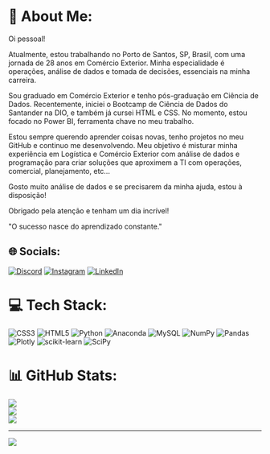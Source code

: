 # 💫 About Me:
Oi pessoal!

Atualmente, estou trabalhando no Porto de Santos, SP, Brasil, com uma jornada de 28 anos em Comércio Exterior. Minha especialidade é operações, análise de dados e tomada de decisões, essenciais na minha carreira.

Sou graduado em Comércio Exterior e tenho pós-graduação em Ciência de Dados. Recentemente, iniciei o Bootcamp de Ciência de Dados do Santander na DIO, e também já cursei HTML e CSS. No momento, estou focado no Power BI, ferramenta chave no meu trabalho.

Estou sempre querendo aprender coisas novas, tenho projetos no meu GitHub e continuo me desenvolvendo. Meu objetivo é misturar minha experiência em Logística e Comércio Exterior com análise de dados e programação para criar soluções que aproximem a TI com operações, comercial, planejamento, etc...

Gosto muito análise de dados e se precisarem da minha ajuda, estou à disposição!

Obrigado pela atenção e tenham um dia incrível!

"O sucesso nasce do aprendizado constante."



## 🌐 Socials:
[![Discord](https://img.shields.io/badge/Discord-%237289DA.svg?logo=discord&logoColor=white)](htttps://discord.gg/fabricionettto#9051) [![Instagram](https://img.shields.io/badge/Instagram-%23E4405F.svg?logo=Instagram&logoColor=white)](https://instagram.com/fabricionettto09) [![LinkedIn](https://img.shields.io/badge/LinkedIn-%230077B5.svg?logo=linkedin&logoColor=white)](https://linkedin.com/in/https://www.linkedin.com/in/fabricio-neto-pcd-aba05b27/) 

# 💻 Tech Stack:
![CSS3](https://img.shields.io/badge/css3-%231572B6.svg?style=for-the-badge&logo=css3&logoColor=white) ![HTML5](https://img.shields.io/badge/html5-%23E34F26.svg?style=for-the-badge&logo=html5&logoColor=white) ![Python](https://img.shields.io/badge/python-3670A0?style=for-the-badge&logo=python&logoColor=ffdd54) ![Anaconda](https://img.shields.io/badge/Anaconda-%2344A833.svg?style=for-the-badge&logo=anaconda&logoColor=white) ![MySQL](https://img.shields.io/badge/mysql-%2300f.svg?style=for-the-badge&logo=mysql&logoColor=white) ![NumPy](https://img.shields.io/badge/numpy-%23013243.svg?style=for-the-badge&logo=numpy&logoColor=white) ![Pandas](https://img.shields.io/badge/pandas-%23150458.svg?style=for-the-badge&logo=pandas&logoColor=white) ![Plotly](https://img.shields.io/badge/Plotly-%233F4F75.svg?style=for-the-badge&logo=plotly&logoColor=white) ![scikit-learn](https://img.shields.io/badge/scikit--learn-%23F7931E.svg?style=for-the-badge&logo=scikit-learn&logoColor=white) ![SciPy](https://img.shields.io/badge/SciPy-%230C55A5.svg?style=for-the-badge&logo=scipy&logoColor=%white)
# 📊 GitHub Stats:
![](https://github-readme-stats.vercel.app/api?username=Fabricionettto&theme=dark&hide_border=false&include_all_commits=false&count_private=false)<br/>
![](https://github-readme-streak-stats.herokuapp.com/?user=Fabricionettto&theme=dark&hide_border=false)<br/>
![](https://github-readme-stats.vercel.app/api/top-langs/?username=Fabricionettto&theme=dark&hide_border=false&include_all_commits=false&count_private=false&layout=compact)

---
[![](https://visitcount.itsvg.in/api?id=Fabricionettto&icon=0&color=0)](https://visitcount.itsvg.in)

<!-- Proudly created with GPRM ( https://gprm.itsvg.in ) -->
